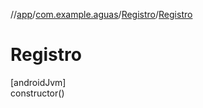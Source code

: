 //[app](../../../index.md)/[com.example.aguas](../index.md)/[Registro](index.md)/[Registro](-registro.md)

# Registro

[androidJvm]\
constructor()
